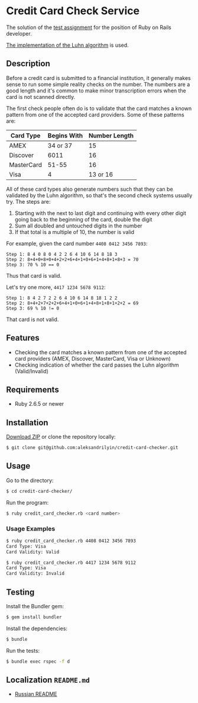 # Credit Card Check Service

The solution of the [test assignment](https://github.com/aristofun/webdevdao/blob/master/test_assignments/credit_card_checker.md) for the position of Ruby on Rails developer.

[The implementation of the Luhn algorithm](https://ru.wikibooks.org/wiki/Реализации_алгоритмов/Алгоритм_Луна) is used.

## Description

Before a credit card is submitted to a financial institution, it generally makes sense to run some simple reality checks on the number. The numbers are a good length and it's common to make minor transcription errors when the card is not scanned directly.

The first check people often do is to validate that the card matches a known pattern from one of the accepted card providers. Some of these patterns are:

| Card Type  | Begins With | Number Length |
| ---------- | ----------- | ------------- |
| AMEX       | 34 or 37    | 15            |
| Discover   | 6011        | 16            |
| MasterCard | 51-55       | 16            |
| Visa       | 4           | 13 or 16      |

All of these card types also generate numbers such that they can be validated by the Luhn algorithm, so that's the second check systems usually try. The steps are:

1. Starting with the next to last digit and continuing with every other digit going back to the beginning of the card, double the digit
2. Sum all doubled and untouched digits in the number
3. If that total is a multiple of 10, the number is valid

For example, given the card number `4408 0412 3456 7893`:

```
Step 1: 8 4 0 8 0 4 2 2 6 4 10 6 14 8 18 3
Step 2: 8+4+0+8+0+4+2+2+6+4+1+0+6+1+4+8+1+8+3 = 70
Step 3: 70 % 10 == 0
```

Thus that card is valid.

Let's try one more, `4417 1234 5678 9112`:

```
Step 1: 8 4 2 7 2 2 6 4 10 6 14 8 18 1 2 2
Step 2: 8+4+2+7+2+2+6+4+1+0+6+1+4+8+1+8+1+2+2 = 69
Step 3: 69 % 10 != 0
```

That card is not valid.

## Features

* Checking the card matches a known pattern from one of the accepted card providers (AMEX, Discover, MasterCard, Visa or Unknown)
* Checking indication of whether the card passes the Luhn algorithm (Valid/Invalid)

## Requirements

* Ruby 2.6.5 or newer

## Installation

[Download ZIP](https://github.com/aleksandrilyin/credit-card-checker/archive/master.zip) or clone the repository locally:
```sh
$ git clone git@github.com:aleksandrilyin/credit-card-checker.git
```

## Usage

Go to the directory:
```sh
$ cd credit-card-checker/
```

Run the program:
```sh
$ ruby credit_card_checker.rb <card number>
```

### Usage Examples

```sh
$ ruby credit_card_checker.rb 4408 0412 3456 7893
Card Type: Visa
Card Validity: Valid
```

```sh
$ ruby credit_card_checker.rb 4417 1234 5678 9112
Card Type: Visa
Card Validity: Invalid
```

## Testing

Install the Bundler gem:
```sh
$ gem install bundler
```

Install the dependencies:
```sh
$ bundle
```

Run the tests:
```sh
$ bundle exec rspec -f d
```

## Localization `README.md`

* [Russian README](README-ru.md)
